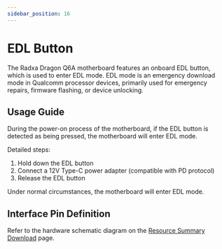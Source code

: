 ```yaml
---
sidebar_position: 16
---
```


# EDL Button

The Radxa Dragon Q6A motherboard features an onboard EDL button, which is used to enter EDL mode. EDL mode is an emergency download mode in Qualcomm processor devices, primarily used for emergency repairs, firmware flashing, or device unlocking.

## Usage Guide

During the power-on process of the motherboard, if the EDL button is detected as being pressed, the motherboard will enter EDL mode.

Detailed steps:

1. Hold down the EDL button
2. Connect a 12V Type-C power adapter (compatible with PD protocol)
3. Release the EDL button

Under normal circumstances, the motherboard will enter EDL mode.

## Interface Pin Definition

Refer to the hardware schematic diagram on the [Resource Summary Download](../download) page.
